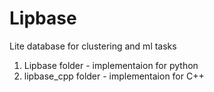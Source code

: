 # Lipbase
Lite database for clustering and  ml tasks 


1) Lipbase folder -  implementaion for python
2) lipbase_cpp folder - implementaion for C++
